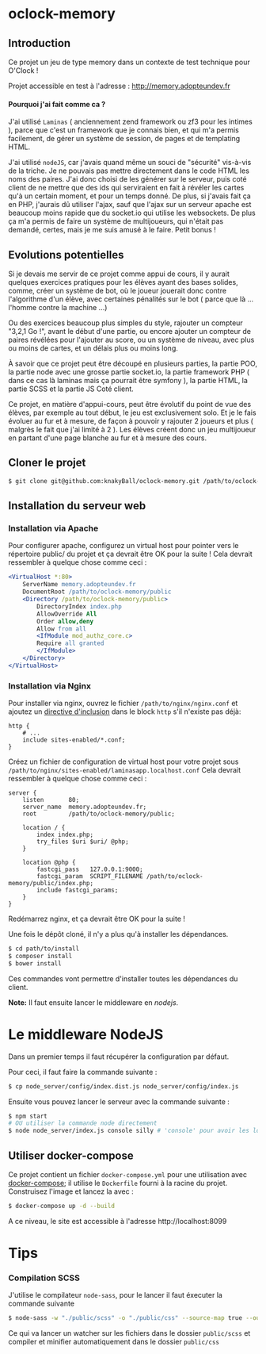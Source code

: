 # oclock-memory

## Introduction

Ce projet un jeu de type memory dans un contexte de test technique pour O'Clock !

Projet accessible en test à l'adresse : http://memory.adopteundev.fr

#### Pourquoi j'ai fait comme ca ?

J'ai utilisé `Laminas` ( anciennement zend framework ou zf3 pour les intimes ),
parce que c'est un framework que je connais bien, et qui m'a permis facilement, 
de gérer un système de session, de pages et de templating HTML.

J'ai utilisé `nodeJS`, car j'avais quand même un souci de "sécurité" vis-à-vis de
la triche. Je ne pouvais pas mettre directement dans le code HTML les noms des paires.
J'ai donc choisi de les générer sur le serveur, puis coté client de ne mettre que des ids
qui serviraient en fait à révéler les cartes qu'à un certain moment, et pour un temps donné.
De plus, si j'avais fait ça en PHP, j'aurais dû utiliser l'ajax, sauf que l'ajax sur un
serveur apache est beaucoup moins rapide que du socket.io qui utilise les websockets.
De plus ça m'a permis de faire un système de multijoueurs, qui n'était pas demandé, certes,
mais je me suis amusé à le faire. Petit bonus !

## Evolutions potentielles

Si je devais me servir de ce projet comme appui de cours, il y aurait quelques exercices pratiques pour les
élèves ayant des bases solides, comme, créer un système de bot, où le joueur jouerait donc contre l'algorithme d'un
élève, avec certaines pénalités sur le bot ( parce que là ... l'homme contre la machine ...) 

Ou des exercices beaucoup plus simples du style, rajouter un compteur "3,2,1 Go !", avant le début d'une partie,
ou encore ajouter un compteur de paires révélées pour l'ajouter au score, ou un système
de niveau, avec plus ou moins de cartes, et un délais plus ou moins long.

À savoir que ce projet peut être découpé en plusieurs parties, la partie POO, la partie node avec une grosse partie socket.io, la partie 
framework PHP ( dans ce cas là laminas mais ça pourrait être symfony ), la partie HTML, la partie SCSS et la 
partie JS Coté client. 
 
Ce projet, en matière d'appui-cours, peut être évolutif du point de vue des élèves,
par exemple au tout début, le jeu est exclusivement solo. 
Et je le fais évoluer au fur et à mesure, de façon à pouvoir y rajouter 2 joueurs et plus 
( malgrès le fait que j'ai limité à 2 ).
Les élèves créent donc un jeu multijoueur en partant d'une page blanche au fur et à mesure des cours.

    
    

## Cloner le projet
```bash
$ git clone git@github.com:knakyBall/oclock-memory.git /path/to/oclock-memory
```

## Installation du serveur web

### Installation via Apache


Pour configurer apache, configurez un virtual host pour pointer vers le répertoire public/ du
projet et ça devrait être OK pour la suite ! Cela devrait ressembler à quelque chose comme ceci :

```apache
<VirtualHost *:80>
    ServerName memory.adopteundev.fr
    DocumentRoot /path/to/oclock-memory/public
    <Directory /path/to/oclock-memory/public>
        DirectoryIndex index.php
        AllowOverride All
        Order allow,deny
        Allow from all
        <IfModule mod_authz_core.c>
        Require all granted
        </IfModule>
    </Directory>
</VirtualHost>
```

### Installation via Nginx

Pour installer via nginx, ouvrez le fichier `/path/to/nginx/nginx.conf` et ajoutez un
[directive d'inclusion](http://nginx.org/en/docs/ngx_core_module.html#include) dans le block `http` s'il n'existe pas déjà:

```nginx
http {
    # ...
    include sites-enabled/*.conf;
}
```

Créez un fichier de configuration de virtual host pour votre projet sous `/path/to/nginx/sites-enabled/laminasapp.localhost.conf`
Cela devrait ressembler à quelque chose comme ceci :

```nginx
server {
    listen       80;
    server_name  memory.adopteundev.fr;
    root         /path/to/oclock-memory/public;

    location / {
        index index.php;
        try_files $uri $uri/ @php;
    }

    location @php {
        fastcgi_pass   127.0.0.1:9000;
        fastcgi_param  SCRIPT_FILENAME /path/to/oclock-memory/public/index.php;
        include fastcgi_params;
    }
}
```

Redémarrez nginx, et ça devrait être OK pour la suite !

Une fois le dépôt cloné, il n'y a plus qu'à installer les dépendances.

```bash
$ cd path/to/install
$ composer install
$ bower install
```

Ces commandes vont permettre d'installer toutes les dépendances du client.

**Note:** Il faut ensuite lancer le middleware en *nodejs*.

# Le middleware NodeJS
Dans un premier temps il faut récupérer la configuration par défaut.

Pour ceci, il faut faire la commande suivante :
```bash
$ cp node_server/config/index.dist.js node_server/config/index.js
```

Ensuite vous pouvez lancer le serveur avec la commande suivante :
```bash
$ npm start
# OU utiliser la commande node directement
$ node node_server/index.js console silly # 'console' pour avoir les logs et 'silly' pour le niveau de logs
```

## Utiliser docker-compose

Ce projet contient un fichier `docker-compose.yml` pour une utilisation avec
[docker-compose](https://docs.docker.com/compose/); il utilise le `Dockerfile`
 fourni à la racine du projet. 
 Construisez l'image et lancez la avec :

```bash
$ docker-compose up -d --build
```

A ce niveau, le site est accessible à l'adresse http://localhost:8099


# Tips

### Compilation SCSS

J'utilise le compilateur `node-sass`, pour le lancer il faut éxecuter la commande suivante

```bash
$ node-sass -w "./public/scss" -o "./public/css" --source-map true --output-style compressed
```

Ce qui va lancer un watcher sur les fichiers dans le dossier `public/scss` 
et compiler et minifier automatiquement dans le dossier `public/css` 
